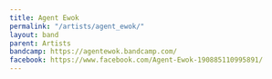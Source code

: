 ```yaml
---
title: Agent Ewok
permalink: "/artists/agent_ewok/"
layout: band
parent: Artists
bandcamp: https://agentewok.bandcamp.com/
facebook: https://www.facebook.com/Agent-Ewok-190885110995891/
---
```


